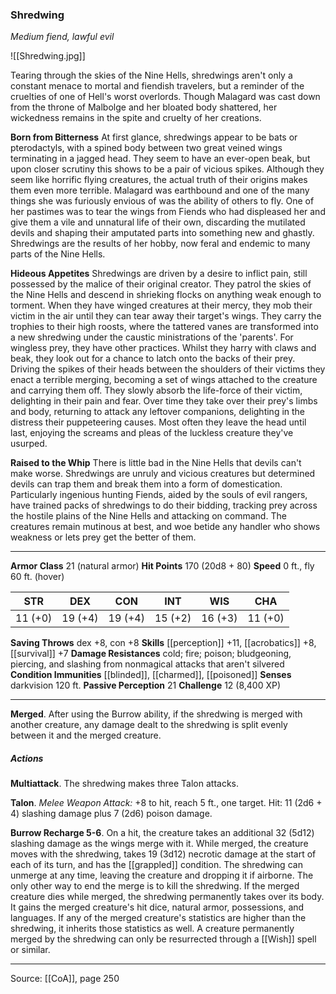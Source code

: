 ### Shredwing
_Medium fiend, lawful evil_

![[Shredwing.jpg]]

Tearing through the skies of the Nine Hells, shredwings aren't only a constant menace to mortal and fiendish travelers, but a reminder of the cruelties of one of Hell's worst overlords. Though Malagard was cast down from the throne of Malbolge and her bloated body shattered, her wickedness remains in the spite and cruelty of her creations.

**Born from Bitterness** At first glance, shredwings appear to be bats or pterodactyls, with a spined body between two great veined wings terminating in a jagged head. They seem to have an ever-open beak, but upon closer scrutiny this shows to be a pair of vicious spikes. Although they seem like horrific flying creatures, the actual truth of their origins makes them even more terrible. Malagard was earthbound and one of the many things she was furiously envious of was the ability of others to fly. One of her pastimes was to tear the wings from Fiends who had displeased her and give them a vile and unnatural life of their own, discarding the mutilated devils and shaping their amputated parts into something new and ghastly. Shredwings are the results of her hobby, now feral and endemic to many parts of the Nine Hells.


**Hideous Appetites** Shredwings are driven by a desire to inflict pain, still possessed by the malice of their original creator. They patrol the skies of the Nine Hells and descend in shrieking flocks on anything weak enough to torment. When they have winged creatures at their mercy, they mob their victim in the air until they can tear away their target's wings. They carry the trophies to their high roosts, where the tattered vanes are transformed into a new shredwing under the caustic ministrations of the 'parents'. For wingless prey, they have other practices. Whilst they harry with claws and beak, they look out for a chance to latch onto the backs of their prey. Driving the spikes of their heads between the shoulders of their victims they enact a terrible merging, becoming a set of wings attached to the creature and carrying them off. They slowly absorb the life-force of their victim, delighting in their pain and fear. Over time they take over their prey's limbs and body, returning to attack any leftover companions, delighting in the distress their puppeteering causes. Most often they leave the head until last, enjoying the screams and pleas of the luckless creature they've usurped.


**Raised to the Whip** There is little bad in the Nine Hells that devils can't make worse. Shredwings are unruly and vicious creatures but determined devils can trap them and break them into a form of domestication. Particularly ingenious hunting Fiends, aided by the souls of evil rangers, have trained packs of shredwings to do their bidding, tracking prey across the hostile plains of the Nine Hells and attacking on command. The creatures remain mutinous at best, and woe betide any handler who shows weakness or lets prey get the better of them.




---

**Armor Class** 21 (natural armor)
**Hit Points** 170 (20d8 + 80)
**Speed** 0 ft., fly 60 ft. (hover)

| STR     | DEX     | CON     | INT     | WIS     | CHA     |
|---------|---------|---------|---------|---------|---------|
| 11 (+0) | 19 (+4) | 19 (+4) | 15 (+2) | 16 (+3) | 11 (+0) |

**Saving Throws** dex +8, con +8
**Skills** [[perception]] +11, [[acrobatics]] +8, [[survival]] +7
**Damage Resistances** cold; fire; poison; bludgeoning, piercing, and slashing from nonmagical attacks that aren't silvered
**Condition Immunities** [[blinded]], [[charmed]], [[poisoned]]
**Senses** darkvision 120 ft.
**Passive Perception** 21
**Challenge** 12 (8,400 XP)

---

**Merged**. After using the Burrow ability, if the shredwing is merged with another creature, any damage dealt to the shredwing is split evenly between it and the merged creature.

##### Actions
**Multiattack**. The shredwing makes three Talon attacks.

**Talon**. _Melee Weapon Attack:_ +8 to hit, reach 5 ft., one target. Hit: 11 (2d6 + 4) slashing damage plus 7 (2d6) poison damage.

**Burrow Recharge 5-6**. On a hit, the creature takes an additional 32 (5d12) slashing damage as the wings merge with it. While merged, the creature moves with the shredwing, takes 19 (3d12) necrotic damage at the start of each of its turn, and has the [[grappled]] condition. The shredwing can unmerge at any time, leaving the creature and dropping it if airborne. The only other way to end the merge is to kill the shredwing. If the merged creature dies while merged, the shredwing permanently takes over its body. It gains the merged creature's hit dice, natural armor, possessions, and languages. If any of the merged creature's statistics are higher than the shredwing, it inherits those statistics as well. A creature permanently merged by the shredwing can only be resurrected through a [[Wish]] spell or similar.


---

Source: [[CoA]], page 250